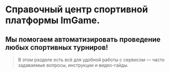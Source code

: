# Справочный центр спортивной платформы ImGame.
## Мы помогаем автоматизировать проведение любых спортивных турниров!

> В этом разделе есть всё для удобной работы с сервисом — часто задаваемые вопросы, инструкции и видео-гайды.


